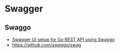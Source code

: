 # Swagger

## Swaggo
* [Swagger UI setup for Go REST API using Swaggo](https://www.soberkoder.com/swagger-go-api-swaggo/)
* <https://github.com/swaggo/swag>
